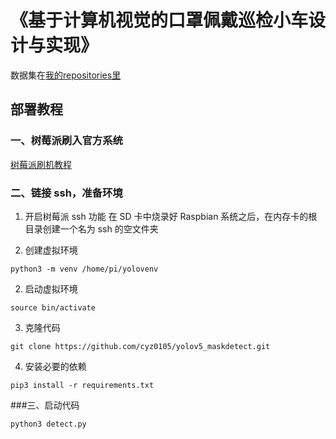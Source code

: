# 《基于计算机视觉的口罩佩戴巡检小车设计与实现》

数据集在[我的repositories里](https://github.com/cyz0105/mask_dataset.git)

## 部署教程

### 一、树莓派刷入官方系统
[树莓派刷机教程](https://blog.csdn.net/xiaozhoukong/article/details/112726366 '树莓派刷机教程') 
### 二、链接 ssh，准备环境

1. 开启树莓派 ssh 功能
   在 SD 卡中烧录好 Raspbian 系统之后，在内存卡的根目录创建一个名为 ssh 的空文件夹

2. 创建虚拟环境

```shell
python3 -m venv /home/pi/yolovenv
```

2. 启动虚拟环境

```shell
source bin/activate
```

3. 克隆代码

```shell
git clone https://github.com/cyz0105/yolov5_maskdetect.git
```

4. 安装必要的依赖

```shell
pip3 install -r requirements.txt
```

###三、启动代码

```shell
python3 detect.py
```
